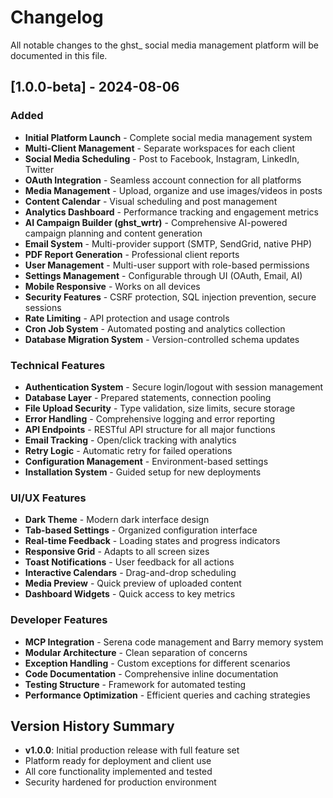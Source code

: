 # Changelog

All notable changes to the ghst_ social media management platform will be documented in this file.

## [1.0.0-beta] - 2024-08-06

### Added
- **Initial Platform Launch** - Complete social media management system
- **Multi-Client Management** - Separate workspaces for each client
- **Social Media Scheduling** - Post to Facebook, Instagram, LinkedIn, Twitter
- **OAuth Integration** - Seamless account connection for all platforms
- **Media Management** - Upload, organize and use images/videos in posts
- **Content Calendar** - Visual scheduling and post management
- **Analytics Dashboard** - Performance tracking and engagement metrics
- **AI Campaign Builder (ghst_wrtr)** - Comprehensive AI-powered campaign planning and content generation
- **Email System** - Multi-provider support (SMTP, SendGrid, native PHP)
- **PDF Report Generation** - Professional client reports
- **User Management** - Multi-user support with role-based permissions
- **Settings Management** - Configurable through UI (OAuth, Email, AI)
- **Mobile Responsive** - Works on all devices
- **Security Features** - CSRF protection, SQL injection prevention, secure sessions
- **Rate Limiting** - API protection and usage controls
- **Cron Job System** - Automated posting and analytics collection
- **Database Migration System** - Version-controlled schema updates

### Technical Features
- **Authentication System** - Secure login/logout with session management
- **Database Layer** - Prepared statements, connection pooling
- **File Upload Security** - Type validation, size limits, secure storage
- **Error Handling** - Comprehensive logging and error reporting
- **API Endpoints** - RESTful API structure for all major functions
- **Email Tracking** - Open/click tracking with analytics
- **Retry Logic** - Automatic retry for failed operations
- **Configuration Management** - Environment-based settings
- **Installation System** - Guided setup for new deployments

### UI/UX Features
- **Dark Theme** - Modern dark interface design
- **Tab-based Settings** - Organized configuration interface
- **Real-time Feedback** - Loading states and progress indicators
- **Responsive Grid** - Adapts to all screen sizes
- **Toast Notifications** - User feedback for all actions
- **Interactive Calendars** - Drag-and-drop scheduling
- **Media Preview** - Quick preview of uploaded content
- **Dashboard Widgets** - Quick access to key metrics

### Developer Features
- **MCP Integration** - Serena code management and Barry memory system
- **Modular Architecture** - Clean separation of concerns
- **Exception Handling** - Custom exceptions for different scenarios
- **Code Documentation** - Comprehensive inline documentation
- **Testing Structure** - Framework for automated testing
- **Performance Optimization** - Efficient queries and caching strategies

## Version History Summary
- **v1.0.0**: Initial production release with full feature set
- Platform ready for deployment and client use
- All core functionality implemented and tested
- Security hardened for production environment